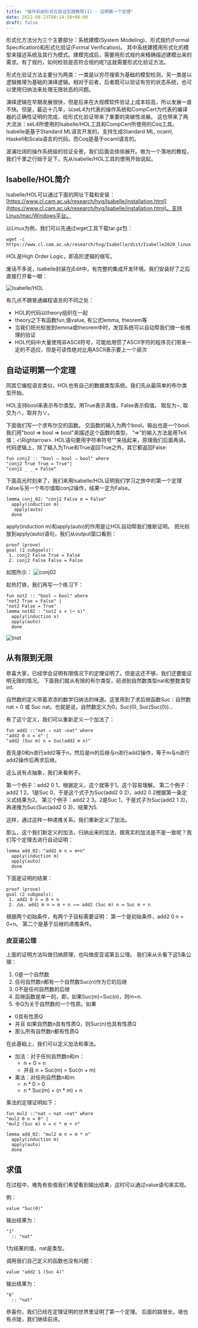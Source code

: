 ```yaml
---
title: "操作系统形式化验证实践教程(1) - 证明第一个定理"
date: 2022-08-23T00:14:58+08:00
draft: false
---
```


形式化方法分为三个主要部分：系统建模(System Modeling)、形式规约(Formal Specification)和形式化验证(Formal Verification)。
其中系统建模用形式化的模型来描述系统及其行为模式。建模完成后，需要用形式规约来精确描述建模出来的需求。有了规约，如何检验是否符合规约呢?这就需要形式化验证方法。

形式化验证方法主要分为两类：一类是以穷尽搜索为基础的模型检测，另一类是以逻辑推理为基础的演绎逻辑。相对于前者，后者既可以验证有穷的状态系统，也可以使用归纳法来处理无限状态的问题。

演绎逻辑在早期发展很快，但是后来在大规模软件验证上成本较高，所以发展一直不快。但是，最近十几年，以seL4为代表的操作系统和CompCert为代表的编译器的正确性证明的完成，给形式化验证带来了重要的突破性进展。
这也带来了两大流派：seL4所使用的Isabelle/HOL工具和CompCert所使用的Coq工具。
Isabelle是基于Standard ML语言开发的，支持生成Standard ML, ocaml, Haskell和Scala语言的代码。而Coq是基于ocaml语言的。

波澜壮阔的操作系统级的验证全景，我们后面会徐徐展开。做为一个落地的教程，我们千里之行始于足下，先从Isabelle/HOL工具的使用开始说起。

## Isabelle/HOL简介

Isabelle/HOL可以通过下面的网址下载和安装：[https://www.cl.cam.ac.uk/research/hvg/Isabelle/installation.html](https://www.cl.cam.ac.uk/research/hvg/Isabelle/installation.html)。支持Linux/mac/Windows平台。

以Linux为例，我们可以先通过wget工具下载tar.gz包：
```
wget -c https://www.cl.cam.ac.uk/research/hvg/Isabelle/dist/Isabelle2020_linux.tar.gz
```

HOL是High Order Logic，即高阶逻辑的缩写。

废话不多说，Isabelle封装在jEdit中，有完整的集成开发环境。我们安装好了之后直接打开看一眼：

![Isabelle/HOL](https://upload-images.jianshu.io/upload_images/1638145-8e4275af60afb16e.png?imageMogr2/auto-orient/strip%7CimageView2/2/w/1240)

有几点不跟普通编程语言的不同之处：
- HOL的代码以theory组织在一起
- theory之下有函数fun,值value, 有公式lemma, theorem等
- 当我们把光标放到lemma或theorem中时，发现系统可以自动帮我们做一些推理的验证
- HOL代码中大量使用非ASCII符号，可能给用惯了ASCII字符的程序员们带来一定的不适应，但是可读性绝对比用ASCII表示要上一个层次

## 自动证明第一个定理

同其它编程语言类似，HOL也有自己的数据类型系统。我们先从最简单的布尔类型开始。

HOL支持bool来表示布尔类型。用True表示真值，False表示假值。
取反为$\lnot$, 取交为$\land$，取并为$\lor$。

下面我们写一个求布尔交的函数。
交函数的输入为两个bool，输出也是一个bool. 
我们用"bool ⇒ bool ⇒ bool"来描述这个函数的类型。
“⇒”的输入方法是用TeX值：<\Rightarrow>.
HOL语句要用字符串符号""来括起来，原理我们后面再讲。
代码逻辑上，除了输入为True和True返回True之外，其它都返回False:
```hol
fun conj2 :: "bool ⇒ bool ⇒ bool" where
"conj2 True True = True"|
"conj2 _ _ = False"
```

下面高光时刻来了，我们来用Isabelle/HOL证明我们学习之旅中的第一个定理False与另一个布尔值取conj2操作，结果一定为False。

```hol
lemma conj_02: "conj2 False m = False"
  apply(induction m)
   apply(auto)
  done
```
apply(induction m)和apply(auto)的作用是让HOL自动帮我们推断证明。
把光标放到apply(auto)语句，我们从output窗口看到：
```
proof (prove)
goal (2 subgoals):
 1. conj2 False True = False
 2. conj2 False False = False
```
如图所示：
![conj02](https://upload-images.jianshu.io/upload_images/1638145-5d5d1df63ba78554.png?imageMogr2/auto-orient/strip%7CimageView2/2/w/1240)

趁热打铁，我们再写一个练习下：
```
fun not2 :: "bool ⇒ bool" where
"not2 True = False" |
"not2 False = True"
lemma not02 : "not2 x = (¬ x)"
  apply(induction x)
  apply(auto)
  done
```
![lnot](https://upload-images.jianshu.io/upload_images/1638145-cbbae96b576c8bac.png?imageMogr2/auto-orient/strip%7CimageView2/2/w/1240)

## 从有限到无限

恭喜大家，已经学会证明有限情况下的定理证明了。但是这还不够，我们还要能证明无限的情况。
下面我们就从有限的布尔类型，前进到自然数类型nat和整数类型int. 

自然数的定义带着浓浓的数学归纳法的味道。这里用到了求后继函数Suc：自然数nat = 0 或 Suc nat。也就是说，自然数定义为0，Suc(0), Suc(Suc(0))...

有了这个定义，我们可以重新定义一个加法了：
```
fun add2 ::"nat ⇒ nat ⇒nat" where 
"add2 0 n = n" | 
"add2 (Suc m) n = Suc(add2 m n)"
```
首先是0和n进行add2等于n，然后是m的后继与n进行add2操作，等于m与n进行add2操作后再求后继。

这么说有点抽象，我们来看例子。

第一个例子：add2 0 1，根据定义，这个就等于1。这个容易理解。
第二个例子：add2 1 2。1是Suc 0，于是这个式子为Suc(add2 0 2)，add2 0 2根据第一条定义式结果为2。
第三个例子：add2 2 3。2是Suc 1，于是式子为Suc(add2 1 3)，再递推为Suc(Suc(add2 0 3)，结果为5.

这样，通过这样一种递推关系，我们重新定义了加法。

那么，这个我们新定义的加法，归纳出来的加法，跟真实的加法是不是一致呢？我们写个定理去进行自动证明：
```
lemma add_02: "add2 m n = m+n"
  apply(induction m)
  apply(auto)
  done
```

下面是证明的结果：
```
proof (prove)
goal (2 subgoals):
 1. add2 0 n = 0 + n
 2. ⋀m. add2 m n = m + n ⟹ add2 (Suc m) n = Suc m + n
```
根据两个初始条件，有两个子目标需要证明：
第一个是初始条件，add2 0 n = 0+n。
第二个是基于后继的递推条件。

### 皮亚诺公理

上面的证明方法叫做归纳原理，也叫做皮亚诺第五公理。
我们来从头看下这5条公理：
1. 0是一个自然数
2. 任何自然数n都有一个自然数Suc(n)作为它的后继
3. 0不是任何自然数的后继
4. 后继函数是单一的，即，如果Suc(m)=Suc(n)，则m=n. 
5. 令Q为关于自然数的一个性质。如果
- 0具有性质Q
- 并且 如果自然数n具有性质Q，则Suc(n)也具有性质Q
- 那么所有自然数n都有性质Q

在此基础上，我们可以定义加法和乘法。

- 加法：对于任何自然数n和m：
  - n + 0 = n
  - 并且 n + Suc(m) = Suc(n + m)
- 乘法：对任何自然数n和m:
  - n * 0 = 0
  - n * Suc(m) = (n * m) + n 

乘法的定理证明如下：
```
fun mul2 ::"nat ⇒ nat ⇒nat" where 
"mul2 0 n = 0" | 
"mul2 (Suc m) n = n * m + n"

lemma add_02: "mul2 m n = m * n"
  apply(induction m)
  apply(auto)
  done
```

## 求值

在过程中，难免有些值我们希望看到输出结果，这时可以通过value语句来实现。

例：
```
value "Suc(0)"
```
输出结果为：
```
"1"
  :: "nat"
```
1为结果的值，nat是类型。

调用我们自己定义的函数也没有问题：
```
value "add2 1 (Suc 4)"
```

输出结果为：
```
"6"
  :: "nat"
```

恭喜你，我们已经在定理证明的世界里证明了第一个定理。
后面的路很长，坡也有点陡，我们继续前进。
